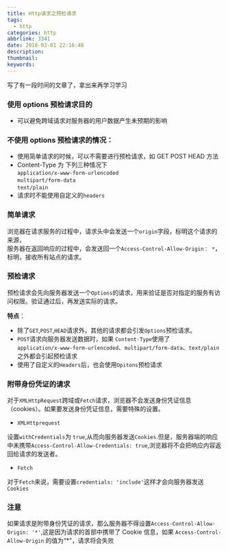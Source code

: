 ```yaml
---
title: Http请求之预检请求
tags:
  - http
categories: http
abbrlink: 3341
date: 2018-03-01 22:16:48
description:
thumbnail:
keywords:
---
```


写了有一段时间的文章了，拿出来再学习学习

### 使用 options 预检请求目的

- 可以避免跨域请求对服务器的用户数据产生未预期的影响

### 不使用 options 预检请求的情况：

- 使用简单请求的时候，可以不需要进行预检请求，如 GET POST HEAD 方法
- Content-Type 为 下列三种情况下  
  `application/x-www-form-urlencoded`  
  `multipart/form-data`  
  `text/plain`
- 请求时不能使用自定义的`headers`

<!-- more -->

### 简单请求

浏览器在请求服务的过程中，请求头中会发送一个`origin`字段，标明这个请求的来源，  
 服务器在返回响应的过程中，会发送回一个`Access-Control-Allow-Origin： *`，标明，接收所有站点的请求。

### 预检请求

预检请求会先向服务器发送一个`Options`的请求，用来验证是否对指定的服务有访问权限。验证通过后，再发送实际的请求。

**特点**：

- 除了`GET`,`POST`,`HEAD`请求外，其他的请求都会引发`Options`预检请求。
- `POST`请求向服务器发送数据时，如果 `Content-Type`使用了  
  `application/x-www-form-urlencoded`、`multipart/form-data`、`text/plain`之外都会引起预检请求
- 使用了自定义的`Headers`后，也会使用`Opitons`预检请求

### 附带身份凭证的请求

对于`XMLHttpRequest`跨域或`Fetch`请求，浏览器不会发送身份凭证信息（cookies）。如果要发送身份凭证信息，需要特殊的设置。

- `XMLHttprequest`

设置`withCredentials`为 `true`,从而向服务器发送`Cookies`.但是，服务器端的响应中未携带`Access-Control-Allow-Credentials: true`,浏览器将不会把响应内容返回给请求的发送者。

- `Fetch`

对于`Fetch`来说，需要设置`credentials: 'include'`这样才会向服务器发送`Cookies`

### 注意

如果请求是附带身份凭证的请求，那么服务器不得设置`Access-Control-Allow-Origin: '*'`,这是因为请求的首部中携带了 Cookie 信息，如果 `Access-Control-Allow-Origin` 的值为“\*”，请求将会失败
